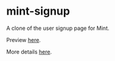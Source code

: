 # mint-signup
A clone of the user signup page for Mint.


Preview [here](https://htmlpreview.github.io/?https://github.com/AyeSea/mint-signup/blob/master/index.html).


More details [here](http://www.theodinproject.com/html5-and-css3/html-forms?ref=lc-pb).